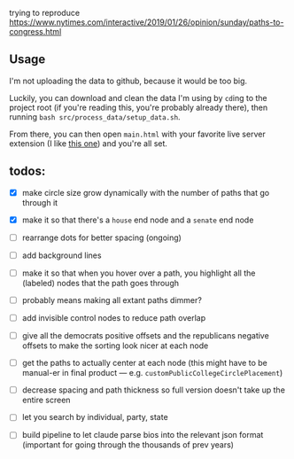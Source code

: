 trying to reproduce https://www.nytimes.com/interactive/2019/01/26/opinion/sunday/paths-to-congress.html

## Usage

I'm not uploading the data to github, because it would be too big.

Luckily, you can download and clean the data I'm using by `cd`ing to the project root (if you're reading this, you're probably already there), then running `bash src/process_data/setup_data.sh`.

From there, you can then open `main.html` with your favorite live server extension (I like [this one](https://open-vsx.org/extension/ms-vscode/live-server)) and you're all set.

## todos:

- [x] make circle size grow dynamically with the number of paths that go through it
- [x]  make it so that there's a `house` end node and a `senate` end node
- [ ] rearrange dots for better spacing (ongoing)
- [ ] add background lines
- [ ]  make it so that when you hover over a path, you highlight all the (labeled) nodes that the path goes through 
  - [ ] probably means making all extant paths dimmer?
- [ ] add invisible control nodes to reduce path overlap
- [ ] give all the democrats positive offsets and the republicans negative offsets to make the sorting look nicer at each node
- [ ] get the paths to actually center at each node (this might have to be manual-er in final product — e.g. `customPublicCollegeCirclePlacement`)
- [ ] decrease spacing and path thickness so full version doesn't take up the entire screen 
- [ ] let you search by individual, party, state
  
- [ ] build pipeline to let claude parse bios into the relevant json format (important for going through the thousands of prev years)

